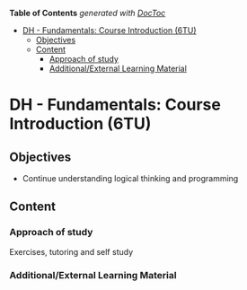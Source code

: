 <!-- START doctoc generated TOC please keep comment here to allow auto update -->
<!-- DON'T EDIT THIS SECTION, INSTEAD RE-RUN doctoc TO UPDATE -->
**Table of Contents**  *generated with [DocToc](https://github.com/thlorenz/doctoc)*

- [DH - Fundamentals: Course Introduction (6TU)](#dh---fundamentals-course-introduction-6tu)
  - [Objectives](#objectives)
  - [Content](#content)
    - [Approach of study](#approach-of-study)
    - [Additional/External Learning Material](#additionalexternal-learning-material)

<!-- END doctoc generated TOC please keep comment here to allow auto update -->

# DH - Fundamentals: Course Introduction (6TU)

## Objectives

- Continue understanding logical thinking and programming

## Content
### Approach of study

Exercises, tutoring and self study
### Additional/External Learning Material


